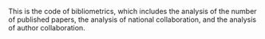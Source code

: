 This is the code of bibliometrics, which includes the analysis of the number of published papers, the analysis of national collaboration, and the analysis of author collaboration.
